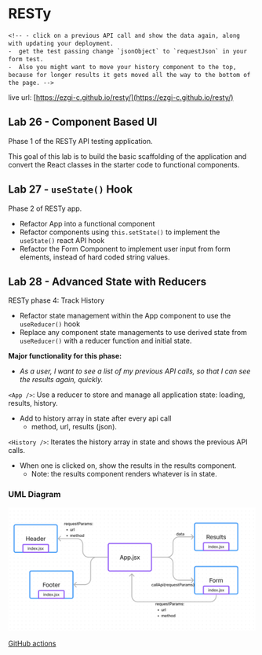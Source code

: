 # RESTy
    <!-- - click on a previous API call and show the data again, along with updating your deployment.
    -  get the test passing change `jsonObject` to `requestJson` in your form test.
    -  Also you might want to move your history component to the top, because for longer results it gets moved all the way to the bottom of the page. -->

live url: [https://ezgi-c.github.io/resty/](https://ezgi-c.github.io/resty/)

## Lab 26 - Component Based UI

Phase 1 of the RESTy API testing application.

This goal of this lab is to build the basic scaffolding of the application and convert the React classes in the starter code to functional components.

## Lab 27 - `useState()` Hook

Phase 2 of RESTy app.

- Refactor App into a functional component
- Refactor components using `this.setState()` to implement the `useState()` react API hook
- Refactor the Form Component to implement user input from form elements, instead of hard coded string values.

## Lab 28 - Advanced State with Reducers

RESTy phase 4: Track History

- Refactor state management within the App component to use the `useReducer()` hook
- Replace any component state managements to use derived state from `useReducer()` with a reducer function and initial state.

__Major functionality for this phase:__  

 - _As a user, I want to see a list of my previous API calls, so that I can see the results again, quickly._

 `<App />`: Use a reducer to store and manage all application state: loading, results, history.
- Add to history array in state after every api call
    - method, url, results (json).

`<History />`: Iterates the history array in state and shows the previous API calls.
- When one is clicked on, show the results in the results component.
    - Note: the results component renders whatever is in state.



### UML Diagram

![UML](lab26UML.png)

[GitHub actions](https://github.com/ezgi-c/resty/actions/)

